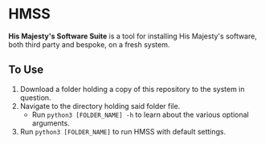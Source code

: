 # HMSS

**His Majesty's Software Suite** is a tool for installing His Majesty's software, both third party and bespoke, on a fresh system.

## To Use

1. Download a folder holding a copy of this repository to the system in question.
1. Navigate to the directory holding said folder file.
    * Run `python3 [FOLDER_NAME] -h` to learn about the various optional arguments.
1. Run `python3 [FOLDER_NAME]` to run HMSS with default settings.
